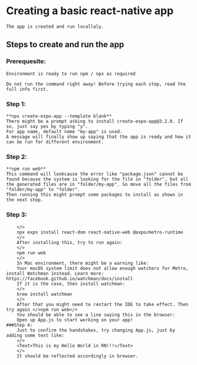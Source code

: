 # Creating a basic react-native app
    The app is created and run locallaly.

## Steps to create and run the app
### Prerequesite:
    Environment is ready to run npm / npx as required

    Do not run the command right away! Before trying each step, read the full info first. 
### Step 1:
    **npx create-expo-app --template blank**
    There might be a prompt asking to install create-expo-app@3.2.0. If so, just say yes by typing "y".
    For app name, default name "my-app" is used.
    A message will finally show up saying that the app is ready and how it can be run for different environment.
### Step 2:
    **npm run web**
    This command will lookcause the error like "package.json" cannot be found because the system is looking for the file in "folder", but all the generated files are in "folder/my-app". So move all the files from "folder/my-app" to "folder".
    Then running this might prompt some packages to install as shown in the next step.
### Step 3: 
        </>
        npx expo install react-dom react-native-web @expo/metro-runtime
        </>
        After installing this, try to run again:
        </>
        npm run web
        </>
        In Mac environment, there might be a warning like:
        Your macOS system limit does not allow enough watchers for Metro, install Watchman instead. Learn more: https://facebook.github.io/watchman/docs/install
        If it is the case, then install watchman: 
        </>
        brew install watchman
        </>
        After that you might need to restart the IDE to take effect. Then try again </>npm run web</>
        You should be able to see a line saying this in the browser:
        Open up App.js to start working on your app!
    ###Step 4:
        Just to confirm the handshakes, try changing App.js, just by adding some text like:
        </>
        <Text>This is my Hello World in RN!!!</Text>
        </>
        It should be reflected accordingly in browser.